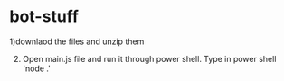 # bot-stuff

1)downlaod the files and unzip them

2) Open main.js file and run it through power shell. Type in power shell 'node .'
